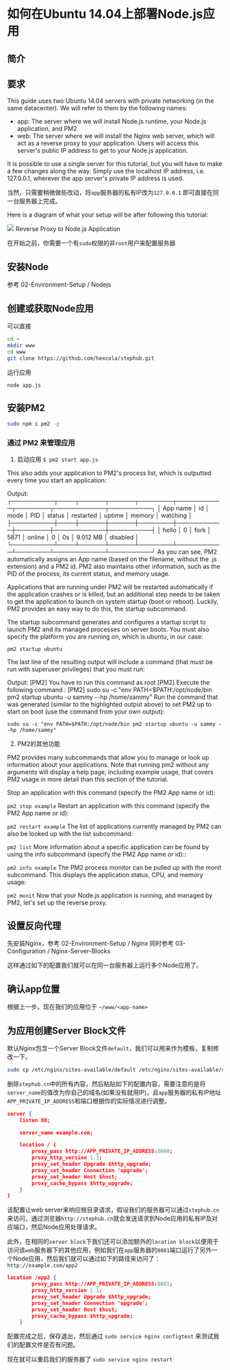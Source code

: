 # 如何在Ubuntu 14.04上部署Node.js应用

## 简介

## 要求
This guide uses two Ubuntu 14.04 servers with private networking (in the same datacenter). We will refer to them by the following names:

* app: The server where we will install Node.js runtime, your Node.js application, and PM2
* web: The server where we will install the Nginx web server, which will act as a reverse proxy to your application. Users will access this server's public IP address to get to your Node.js application.

It is possible to use a single server for this tutorial, but you will have to make a few changes along the way. Simply use the localhost IP address, i.e. 127.0.0.1, wherever the app server's private IP address is used.

当然，只需要稍微做些改动，将`app`服务器的私有IP改为`127.0.0.1` 即可直接在同一台服务器上完成。

Here is a diagram of what your setup will be after following this tutorial:

![](node_diagram.png)
Reverse Proxy to Node.js Application

在开始之前，你需要一个有`sudo`权限的非`root`用户来配置服务器

## 安装Node
参考 02-Environment-Setup / Nodejs

## 创建或获取Node应用
可以直接

```bash
cd ~
mkdir www
cd www
git clone https://github.com/hexcola/stephub.git
```

运行应用
```
node app.js
```

## 安装PM2

```bash
sudo npm i pm2 -g 
```
### 通过 PM2 来管理应用
1. 启动应用
`$ pm2 start app.js`

This also adds your application to PM2's process list, which is outputted every time you start an application:

Output:
┌──────────┬────┬──────┬──────┬────────┬───────────┬────────┬────────────┬──────────┐
│ App name │ id │ mode │ PID  │ status │ restarted │ uptime │     memory │ watching │
├──────────┼────┼──────┼──────┼────────┼───────────┼────────┼────────────┼──────────┤
│ hello    │ 0  │ fork │ 5871 │ online │         0 │ 0s     │ 9.012 MB   │ disabled │
└──────────┴────┴──────┴──────┴────────┴───────────┴────────┴────────────┴──────────┘
As you can see, PM2 automatically assigns an App name (based on the filename, without the .js extension) and a PM2 id. PM2 also maintains other information, such as the PID of the process, its current status, and memory usage.

Applications that are running under PM2 will be restarted automatically if the application crashes or is killed, but an additional step needs to be taken to get the application to launch on system startup (boot or reboot). Luckily, PM2 provides an easy way to do this, the startup subcommand.

The startup subcommand generates and configures a startup script to launch PM2 and its managed processes on server boots. You must also specify the platform you are running on, which is ubuntu, in our case:

`pm2 startup ubuntu`

The last line of the resulting output will include a command (that must be run with superuser privileges) that you must run:

Output:
[PM2] You have to run this command as root
[PM2] Execute the following command :
[PM2] sudo su -c "env PATH=$PATH:/opt/node/bin pm2 startup ubuntu -u sammy --hp /home/sammy"
Run the command that was generated (similar to the highlighted output above) to set PM2 up to start on boot (use the command from your own output):

 `sudo su -c "env PATH=$PATH:/opt/node/bin pm2 startup ubuntu -u sammy --hp /home/sammy"`

2. PM2的其他功能

PM2 provides many subcommands that allow you to manage or look up information about your applications. Note that running pm2 without any arguments will display a help page, including example usage, that covers PM2 usage in more detail than this section of the tutorial.

Stop an application with this command (specify the PM2 App name or id):

`pm2 stop example`
Restart an application with this command (specify the PM2 App name or id):

`pm2 restart example`
The list of applications currently managed by PM2 can also be looked up with the list subcommand:

`pm2 list`
More information about a specific application can be found by using the info subcommand (specify the PM2 App name or id)::

`pm2 info example`
The PM2 process monitor can be pulled up with the monit subcommand. This displays the application status, CPU, and memory usage:

`pm2 monit`
Now that your Node.js application is running, and managed by PM2, let's set up the reverse proxy.

## 设置反向代理
先安装Nginx，参考 02-Environment-Setup / Nginx
同时参考 03-Configuration / Nginx-Server-Blocks

这样通过如下的配置我们就可以在同一台服务器上运行多个Node应用了。

## 确认app位置
根据上一步，现在我们的应用位于 `~/www/<app-name>`

## 为应用创建Server Block文件
默认Nginx包含一个Server Block文件`default`，我们可以用来作为模板，复制修改一下。

```bash
sudo cp /etc/nginx/sites-available/default /etc/nginx/sites-available/stephub.cn
```

删除`stephub.cn`中的所有内容，然后粘贴如下的配置内容，需要注意的是将`server_name`的值改为你自己的域名(如果没有就用IP)，且`app`服务器的私有IP地址`APP_PRIVATE_IP_ADDRESS`和端口根据你的实际情况进行调整。

```json
server {
    listen 80;

    server_name example.com;

    location / {
        proxy_pass http://APP_PRIVATE_IP_ADDRESS:8080;
        proxy_http_version 1.1;
        proxy_set_header Upgrade $http_upgrade;
        proxy_set_header Connection 'upgrade';
        proxy_set_header Host $host;
        proxy_cache_bypass $http_upgrade;
    }
}
```

该配置让web server来响应根目录请求，假设我们的服务器可以通过`stephub.cn`来访问，通过浏览器`http://stephub.cn`就会发送请求到Node应用的私有IP及对应端口，然后Node应用处理请求。

此外，在相同的`server block`下我们还可以添加额外的`location block`以便用于访问该`web`服务器下的其他应用，例如我们在`app`服务器的`8081`端口运行了另外一个Node应用，然后我们就可以通过如下的路径来访问了：
`http://example.com/app2`

```json
location /app2 {
        proxy_pass http://APP_PRIVATE_IP_ADDRESS:8081;
        proxy_http_version 1.1;
        proxy_set_header Upgrade $http_upgrade;
        proxy_set_header Connection 'upgrade';
        proxy_set_header Host $host;
        proxy_cache_bypass $http_upgrade;
    }
```

配置完成之后，保存退出，然后通过
`sudo service nginx configtest` 来测试我们的配置文件是否有问题。

 现在就可以重启我们的服务器了
`sudo service nginx restart`